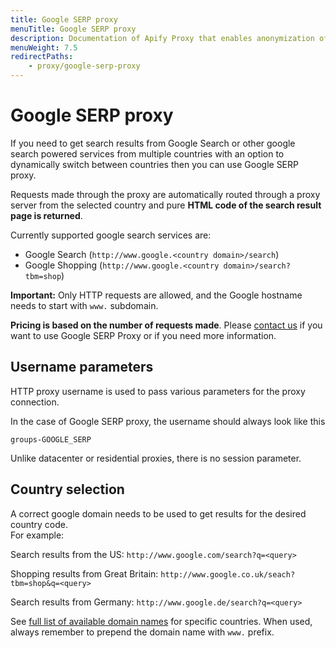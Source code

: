 ```yaml
---
title: Google SERP proxy
menuTitle: Google SERP proxy
description: Documentation of Apify Proxy that enables anonymization of access to websites and IP rotation.
menuWeight: 7.5
redirectPaths:
    - proxy/google-serp-proxy
---
```


# [](#google-serp-proxy)Google SERP proxy

If you need to get search results from Google Search or other google search powered services from multiple countries with an option to dynamically switch between countries then you can use Google SERP proxy.

Requests made through the proxy are automatically routed through a proxy server from the selected country and pure **HTML code of the search result page is returned**.

Currently supported google search services are:

*   Google Search (`http://www.google.<country domain>/search`)
*   Google Shopping (`http://www.google.<country domain>/search?tbm=shop`)

**Important:** Only HTTP requests are allowed, and the Google hostname needs to start with `www.` subdomain.

**Pricing is based on the number of requests made**. Please [contact us](https://apify.com/contact) if you want to use Google SERP Proxy or if you need more information.

## [](#username-parameters)Username parameters

HTTP proxy username is used to pass various parameters for the proxy connection.

In the case of Google SERP proxy, the username should always look like this

    groups-GOOGLE_SERP

Unlike datacenter or residential proxies, there is no session parameter.

## [](#country-selection)Country selection

A correct google domain needs to be used to get results for the desired country code.  
For example:

Search results from the US: `http://www.google.com/search?q=<query>`

Shopping results from Great Britain: `http://www.google.co.uk/seach?tbm=shop&q=<query>`

Search results from Germany: `http://www.google.de/search?q=<query>`

See [full list of available domain names](https://ipfs.io/ipfs/QmXoypizjW3WknFiJnKLwHCnL72vedxjQkDDP1mXWo6uco/wiki/List_of_Google_domains.html) for specific countries. When used, always remember to prepend the domain name with `www.` prefix.


